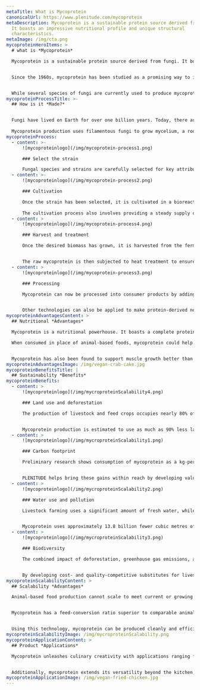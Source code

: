 ```yaml
---
metaTitle: What is Mycoprotein
canonicalUrl: https://www.plenitude.com/mycoprotein
metaDescription: Mycoprotein is a sustainable protein source derived from fungi.
  It boasts an impressive nutritional profile and unique structural
  characteristics.
metaImage: /img/cta.png
mycoproteinHeroItems: >
  # what is *Mycoprotein*

  Mycoprotein is a sustainable protein source derived from fungi. It boasts an impressive nutritional profile and unique structural characteristics, making it a versatile ingredient with wide-ranging applications.    


  Since the 1960s, mycoprotein has been studied as a promising way to improve food security and address the sustainability dilemmas of modern livestock production.   


  While several species of fungi are currently used to produce mycoprotein for food applications, PLENITUDE is developing new products and building value chains for ABUNDA—a mycoprotein ingredient grown from the species Fusarium venenatum.
mycoproteinProcessTitle: >-
  ## How is it *Made?*


  Fungi have lived on Earth for over one billion years. Today, there are millions of species covering every surface of the planet, though most are microscopic and remain invisible to the naked eye.    
    
  Mycoprotein production uses filamentous fungi to grow mycelium, a root-like matrix of fibres that only takes hours to double in mass.
mycoproteinProcess:
  - content: >-
      ![mycoproteinlogo](/img/mycoprotein-process1.png)

      ### Select the strain

      Fungal species and strains are carefully selected for key attributes, including rate of growth, ability to convert raw plant materials, nutritional profile, flavor, texture, and food safety.
  - content: >-
      ![mycoproteinlogo](/img/mycoprotein-process2.png)

      ### Cultivation

      Once the strain has been selected, it is cultivated in a bioreactor or fermentation tank—a stainless steel vessel that provides optimal conditions for the fungus to thrive, including temperature, pH levels, and oxygen supply.
        
      The cultivation process also involves providing a steady supply of plant material as a source of nutrients to fuel rapid multiplication of the fungus’s mass.
  - content: >
      ![mycoproteinlogo](/img/mycoprotein-process4.png)

      ### Harvest and treatment

      Once the desired biomass has grown, it is harvested from the fermentation tank and separated from the rest of the growth medium.


      The raw mycoprotein is then subjected to heat treatment to ensure product stability and food safety by removing any unwanted enzymes or pathogens.
  - content: >
      ![mycoproteinlogo](/img/mycoprotein-process3.png)

      ### Processing

      Mycoprotein can now be processed into consumer products by adding ingredients for flavor and aroma, texture, and culinary performance. 


      Other technologies can also be applied to make protein-derived nonfood products such as bioplastics.
mycoproteinAdvantagesContent: >
  ## Nutritional *Advantages*

  Mycoprotein is a nutritional powerhouse. It boasts a complete protein profile, is low in saturated fat, and contains no cholesterol. Mycoprotein is also rich in fibre and is a source of vitamins and minerals, including iron, calcium, and vitamin B12. 

  When consumed in place of animal-based foods, mycoprotein could help improve nutritional imbalances associated with modern dietary patterns, supporting digestion, regulating blood sugar, and aiding in weight management.


  Mycoprotein has also been found to support muscle growth better than dairy, the most common source of protein in the fitness supplement industry.
mycoproteinAdvantagesImage: /img/vegan-crab-cake.jpg
mycoproteinBenefitsTitle: |
  ## Sustainability *Benefits*
mycoproteinBenefits:
  - content: >
      ![mycoproteinlogo](/img/mycroproteinScalability4.png)

      ### Land use and deforestation

      The production of livestock and feed crops occupies nearly 80% of the world’s agricultural land and is the primary driver of global deforestation. 


      Mycoprotein production is estimated to use as much as 90% less land than animal-based meat production.
  - content: >
      ![mycoproteinlogo](/img/mycroproteinScalability1.png)

      ### Carbon footprint

      Preliminary research shows consumption of mycoprotein as a kg-per-kg replacement for meat (at average consumption levels) equates to a reduction of more than 90% in carbon emissions. 


      PLENITUDE helps bring these gains within reach by developing value chains that can scale to meet global demands.
  - content: >
      ![mycoproteinlogo](/img/mycroproteinScalability2.png)

      ### Water use and pollution

      Livestock farming uses a significant amount of fresh water, while its inputs and waste streams are leading causes of water pollution, harming ecosystems and posing serious public health risks. 


      Mycoprotein uses approximately 13.8 billion fewer cubic metres of water than beef farming, with far fewer agricultural inputs and minimal waste streams. any unwanted enzymes or pathogens.
  - content: >
      ![mycoproteinlogo](/img/mycroproteinScalability3.png)

      ### Biodiversity

      The combined impact of deforestation, greenhouse gas emissions, and pollution from the livestock and feed industries is the primary driver of biodiversity loss. 


      By developing cost- and quality-competitive substitutes for livestock products, PLENITUDE offers a way of producing protein that is better for the planet and all its inhabitants.
mycoproteinScalabilityContent: >
  ## Scalability *Advantages*

  Animal-based food production cannot scale to meet current or growing global demands without serious consequences. Other emerging protein technologies show promise but still face significant technical barriers, regulatory hurdles, and consumer acceptance challenges. 


  Mycoprotein has a feed-conversion ratio superior to comparable animal- and plant-based products. ABUNDA mycoprotein, in particular, is produced in conjunction with bioethanol using well-established and widely available infrastructure, along with low-cost grains as its primary feedstock. 


  Using this technology, mycoprotein can be produced cleanly and efficiently at scale anywhere there is demand for high-quality protein-rich foods and bio-based products.
mycoproteinScalabilityImage: /img/mycroproteinScalability.png
mycoproteinApplicationContent: >
  ## Product *Applications*

  Mycoprotein unleashes culinary creativity with applications ranging from burgers, sausages, and nuggets, to protein-rich snacks and ingredients. It can also be used to enhance the nutrition, flavor, and texture profiles of dairy alternatives, as well as replace animal proteins in pet food. 


  Additionally, mycoprotein extends its versatility beyond the kitchen, as it can even be utilised to develop sustainable bioplastics.
mycoproteinApplicationImage: /img/vegan-fried-chicken.jpg
---
```

